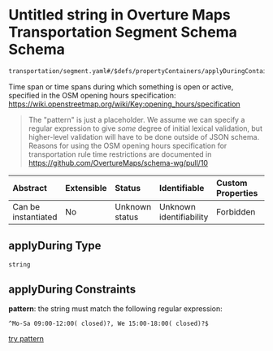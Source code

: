 # Untitled string in Overture Maps Transportation Segment Schema Schema

```txt
transportation/segment.yaml#/$defs/propertyContainers/applyDuringContainer/properties/applyDuring
```

Time span or time spans during which something is open or active, specified in the OSM opening hours specification:
<https://wiki.openstreetmap.org/wiki/Key:opening_hours/specification>

> The "pattern" is just a placeholder. We assume we can specify a regular expression to give *some* degree of initial lexical validation, but higher-level validation will have to be done outside of JSON schema.
> Reasons for using the OSM opening hours specification for transportation rule time restrictions are documented in <https://github.com/OvertureMaps/schema-wg/pull/10>

| Abstract            | Extensible | Status         | Identifiable            | Custom Properties | Additional Properties | Access Restrictions | Defined In                                                                                                      |
| :------------------ | :--------- | :------------- | :---------------------- | :---------------- | :-------------------- | :------------------ | :-------------------------------------------------------------------------------------------------------------- |
| Can be instantiated | No         | Unknown status | Unknown identifiability | Forbidden         | Allowed               | none                | [segment.yaml\*](../../../../../../../tmp/jsonschema/schema/transportation/segment.yaml "open original schema") |

## applyDuring Type

`string`

## applyDuring Constraints

**pattern**: the string must match the following regular expression:&#x20;

```regexp
^Mo-Sa 09:00-12:00( closed)?, We 15:00-18:00( closed)?$
```

[try pattern](https://regexr.com/?expression=%5EMo-Sa%2009%3A00-12%3A00\(%20closed\)%3F%2C%20We%2015%3A00-18%3A00\(%20closed\)%3F%24 "try regular expression with regexr.com")
